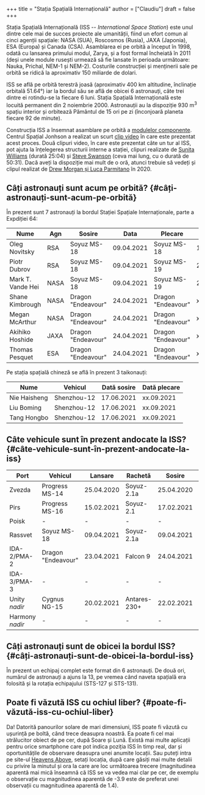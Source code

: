 +++
title = "Stația Spațială Internațională"
author = ["Claudiu"]
draft = false
+++

Stația Spațială Internațională (ISS -- _International Space Station_) este unul dintre cele mai de succes proiecte ale umanității, fiind un efort comun al cinci agenții spațiale: NASA (SUA), Roscosmos (Rusia), JAXA (Japonia), ESA (Europa) și Canada (CSA). Asamblarea ei pe orbită a început în 1998, odată cu lansarea primului modul, Zarya, și a fost formal încheiată în 2011 (deși unele module rusești urmează să fie lansate în perioada următoare: Nauka, Prichal, NEM-1 și NEM-2). Costurile construcției și menținerii sale pe orbită se ridică la aproximativ 150 miliarde de dolari.

ISS se află pe orbită terestră joasă (aproximativ 400 km altitudine, înclinație orbitală 51.64°) iar la bordul său se află de obicei 6 astronauți, câte trei dintre ei rotindu-se la fiecare 6 luni. Stația Spațială Internațională este locuită permanent din 2 noiembrie 2000. Astronauții au la dispoziție 930 m<sup>3</sup> spațiu interior și orbitează Pământul de 15 ori pe zi (înconjoară planeta fiecare 92 de minute).

Construcția ISS a însemnat asamblare pe orbită a [modulelor componente](<https://www.parsec.ro/iss/module>). Centrul Spațial Jonhson a realizat un scurt [clip video](<https://www.youtube.com/watch?v=yRqUPjl3tTQ>) în care este prezentat acest proces. Două clipuri video, în care este prezentat câte un tur al ISS, pot ajuta la înțelegerea structurii interne a stației, clipuri realizate de [Sunita Williams](<https://www.youtube.com/watch?v=doN4t5NKW-k>) (durată 25:04) și [Steve Swanson](<https://www.youtube.com/watch?v=QvTmdIhYnes>) (ceva mai lung, cu o durată de 50:31). Dacă aveți la dispoziție mai mult de o oră, atunci trebuie să vedeți și clipul realizat de [Drew Morgan și Luca Parmitano](https://www.youtube.com/watch?v=Snn1k%5FqEx20) în 2020.


## Câți astronauți sunt acum pe orbită? {#câți-astronauți-sunt-acum-pe-orbită}

În prezent sunt 7 astronauți la bordul Stației Spațiale Internaționale, parte a Expdiției 64:

| Nume              | Agn  | Sosire             | Data       | Plecare            | Data       |
|-------------------|------|--------------------|------------|--------------------|------------|
| Oleg Novitsky     | RSA  | Soyuz MS-18        | 09.04.2021 | Soyuz MS-18        | 13.10.2021 |
| Piotr Dubrov      | RSA  | Soyuz MS-18        | 09.04.2021 | Soyuz MS-19        | 28.03.2022 |
| Mark T. Vande Hei | NASA | Soyuz MS-18        | 09.04.2021 | Soyuz MS-19        | 28.03.2022 |
| Shane Kimbrough   | NASA | Dragon "Endeavour" | 24.04.2021 | Dragon "Endeavour" | xx.10.2021 |
| Megan McArthur    | NASA | Dragon "Endeavour" | 24.04.2021 | Dragon "Endeavour" | xx.10.2021 |
| Akihiko Hoshide   | JAXA | Dragon "Endeavour" | 24.04.2021 | Dragon "Endeavour" | xx.10.2021 |
| Thomas Pesquet    | ESA  | Dragon "Endeavour" | 24.04.2021 | Dragon "Endeavour" | xx.10.2021 |

Pe stația spațială chineză se află în prezent 3 taikonauți:

| Nume         | Vehicul     | Dată sosire | Dată plecare |
|--------------|-------------|-------------|--------------|
| Nie Haisheng | Shenzhou-12 | 17.06.2021  | xx.09.2021   |
| Liu Boming   | Shenzhou-12 | 17.06.2021  | xx.09.2021   |
| Tang Hongbo  | Shenzhou-12 | 17.06.2021  | xx.09.2021   |


## Câte vehicule sunt în prezent andocate la ISS? {#câte-vehicule-sunt-în-prezent-andocate-la-iss}

| Port            | Vehicul            | Lansare    | Rachetă      | Sosire     | Plecare    |
|-----------------|--------------------|------------|--------------|------------|------------|
| Zvezda          | Progress MS-14     | 25.04.2020 | Soyuz-2.1a   | 25.04.2020 | 30.04.2021 |
| Pirs            | Progress MS-16     | 15.02.2021 | Soyuz-2.1    | 17.02.2021 | xx.07.2021 |
| Poisk           | -                  | -          | -            | -          | -          |
| Rassvet         | Soyuz MS-18        | 09.04.2021 | Soyuz-2.1a   | 09.04.2021 | 13.10.2021 |
| IDA-2/PMA-2     | Dragon "Endeavour" | 23.04.2021 | Falcon 9     | 24.04.2021 | xx.10.2021 |
| IDA-3/PMA-3     | -                  | -          | -            | -          | -          |
| Unity _nadir_   | Cygnus NG-15       | 20.02.2021 | Antares-230+ | 22.02.2021 | xx.05.2021 |
| Harmony _nadir_ | -                  | -          | -            | -          | -          |


## Câți astronauți sunt de obicei la bordul ISS? {#câți-astronauți-sunt-de-obicei-la-bordul-iss}

În prezent un echipaj complet este format din 6 astronauți. De două ori, numărul de astronauți a ajuns la 13, pe vremea când naveta spațială era folosită și la rotația echipajului (STS-127 și STS-131).


## Poate fi văzută ISS cu ochiul liber? {#poate-fi-văzută-iss-cu-ochiul-liber}

Da! Datorită panourilor solare de mari dimensiuni, ISS poate fi văzută cu ușurință pe boltă, când trece deasupra noastră. Ea poate fi cel mai strălucitor obiect de pe cer, după Soare și Lună. Există mai multe aplicații pentru orice smartphone care pot indica poziția ISS în timp real, dar și oportunitățile de observare deasupra unei anumite locații. Sau puteți intra pe site-ul [Heavens Above](https://www.heavens-above.com), setați locația, după care găsiți mai multe detalii cu privire la minutul și ora la care are loc următoarea trecere (magnitudinea aparentă mai mică înseamnă că ISS se va vedea mai clar pe cer, de exemplu o observație cu magnitudinea aparentă de -3.9 este de preferat unei observații cu magnitudinea aparentă de 1.4).